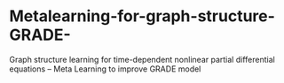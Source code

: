 # Metalearning-for-graph-structure-GRADE-
Graph structure learning for time-dependent nonlinear partial differential equations – Meta Learning to improve GRADE model
